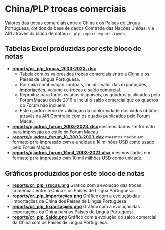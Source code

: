 # China/PLP trocas comerciais

Valores das trocas comerciais entre a China e os Países de Língua Portuguesa,
obtidos da base de dados Comtrade das Nações Unidas, via API através do
bloco de notas `cn_plp_import_export.ipynb`.

## Tabelas Excel produzidas por este bloco de notas

* **[reports/cn_plp_trocas_2003-202X.xlsx](reports/cn_plp_trocas_2003-202X.xlsx)**
  * Tabela com os valores das trocas comerciais entre a China e os Países de Língua Portuguesa.
  * Por cada combinação ano/país, inclui o valor das exportações, importações, volume de trocas e saldo comercial.
  * Reproduz para todos os anos dispníveis, os quadros publicados pelo Forum Macau desde 2016 e inclui o saldo
    comercial que os quadros do Forum não incluem.
  * Este quadro serve de validação da conformidade dos dados obtidos através da API Comtrade com os quadro publicados pelo
    Forum Macau.
* **[reports/quadros_forum_2003-2023.xlsx](reports/quadros_forum_2003-2023.xlsx)** mesmos dados em formato para impressão ao estilo do Forum Macau
* **[reports/quadros_forum_10_2003-2023.xlsx](reports/quadros_forum_10_2003-2023.xlsx)** mesmos dados em formato para impressão com a undidade 10 milhões USD como usado pelo Forum Macau
* **[reports/quadros_forum_10mil_2003-2023.xlsx](reports/quadros_forum_10mil_2003-2023.xlsx)** mesmos dados em formato para impressão com 10 mil milhões USD como unidade.

## Gráficos produzidos por este bloco de notas

* **[reports/cn_plp_Trocas.png](reports/cn_plp_Trocas.png)** Gráfico com a evolução das trocas comerciais entre a China e os Países de Língua Portuguesa.
* **[reports/cn_plp_Importações.png](reports/cn_plp_Importações.png**)** Gráfico com a evolução das importações da China dos Países de Língua Portuguesa.
* **[reports/cn_plp_Exportações.png](reports/cn_plp_Exportações.png)** Gráfico com a evolução das exportações da China para os Países de Língua Portuguesa.
* **[reports/cn_plp_Saldo.png](reports/cn_plp_Saldo.png)** Gráfico com a evolução do saldo comercial da China com os Países de Língua Portuguesa.
